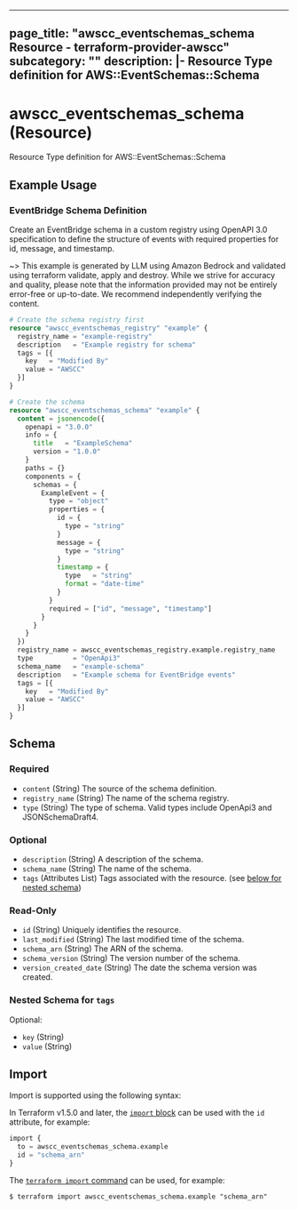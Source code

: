 
---
page_title: "awscc_eventschemas_schema Resource - terraform-provider-awscc"
subcategory: ""
description: |-
  Resource Type definition for AWS::EventSchemas::Schema
---

# awscc_eventschemas_schema (Resource)

Resource Type definition for AWS::EventSchemas::Schema

## Example Usage

### EventBridge Schema Definition

Create an EventBridge schema in a custom registry using OpenAPI 3.0 specification to define the structure of events with required properties for id, message, and timestamp.

~> This example is generated by LLM using Amazon Bedrock and validated using terraform validate, apply and destroy. While we strive for accuracy and quality, please note that the information provided may not be entirely error-free or up-to-date. We recommend independently verifying the content.

```terraform
# Create the schema registry first
resource "awscc_eventschemas_registry" "example" {
  registry_name = "example-registry"
  description   = "Example registry for schema"
  tags = [{
    key   = "Modified By"
    value = "AWSCC"
  }]
}

# Create the schema
resource "awscc_eventschemas_schema" "example" {
  content = jsonencode({
    openapi = "3.0.0"
    info = {
      title   = "ExampleSchema"
      version = "1.0.0"
    }
    paths = {}
    components = {
      schemas = {
        ExampleEvent = {
          type = "object"
          properties = {
            id = {
              type = "string"
            }
            message = {
              type = "string"
            }
            timestamp = {
              type   = "string"
              format = "date-time"
            }
          }
          required = ["id", "message", "timestamp"]
        }
      }
    }
  })
  registry_name = awscc_eventschemas_registry.example.registry_name
  type          = "OpenApi3"
  schema_name   = "example-schema"
  description   = "Example schema for EventBridge events"
  tags = [{
    key   = "Modified By"
    value = "AWSCC"
  }]
}
```

<!-- schema generated by tfplugindocs -->
## Schema

### Required

- `content` (String) The source of the schema definition.
- `registry_name` (String) The name of the schema registry.
- `type` (String) The type of schema. Valid types include OpenApi3 and JSONSchemaDraft4.

### Optional

- `description` (String) A description of the schema.
- `schema_name` (String) The name of the schema.
- `tags` (Attributes List) Tags associated with the resource. (see [below for nested schema](#nestedatt--tags))

### Read-Only

- `id` (String) Uniquely identifies the resource.
- `last_modified` (String) The last modified time of the schema.
- `schema_arn` (String) The ARN of the schema.
- `schema_version` (String) The version number of the schema.
- `version_created_date` (String) The date the schema version was created.

<a id="nestedatt--tags"></a>
### Nested Schema for `tags`

Optional:

- `key` (String)
- `value` (String)

## Import

Import is supported using the following syntax:

In Terraform v1.5.0 and later, the [`import` block](https://developer.hashicorp.com/terraform/language/import) can be used with the `id` attribute, for example:

```terraform
import {
  to = awscc_eventschemas_schema.example
  id = "schema_arn"
}
```

The [`terraform import` command](https://developer.hashicorp.com/terraform/cli/commands/import) can be used, for example:

```shell
$ terraform import awscc_eventschemas_schema.example "schema_arn"
```

